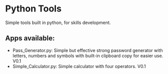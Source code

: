 # Python Tools
Simple tools built in python, for skills development.

Apps available:
--------------------------------------------------
- Pass_Generator.py: Simple but effective strong password generator with letters, numbers and symbols with built-in clipboard copy for easier use. V0.1
- Simple_Calculator.py: Simple calculator with four operators. V0.1          
